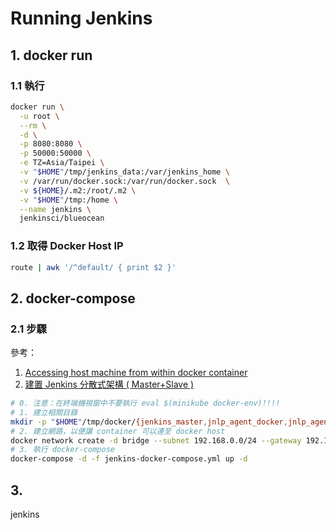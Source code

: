 # Running Jenkins

## 1. docker run

### 1.1 執行

``` bash
docker run \
  -u root \
  --rm \
  -d \
  -p 8080:8080 \
  -p 50000:50000 \
  -e TZ=Asia/Taipei \
  -v "$HOME"/tmp/jenkins_data:/var/jenkins_home \
  -v /var/run/docker.sock:/var/run/docker.sock  \
  -v ${HOME}/.m2:/root/.m2 \
  -v "$HOME"/tmp:/home \
  --name jenkins \
  jenkinsci/blueocean
```

### 1.2 取得 Docker Host IP

``` bash
route | awk '/^default/ { print $2 }'
```

## 2. docker-compose

### 2.1 步驟

參考：

  1. [Accessing host machine from within docker container](https://forums.docker.com/t/accessing-host-machine-from-within-docker-container/14248/4)
  2. [建置 Jenkins 分散式架構 ( Master+Slave )](https://tpu.thinkpower.com.tw/tpu/articleDetails/873)

``` bash
# 0. 注意：在終端機視窗中不要執行 eval $(minikube docker-env)!!!!
# 1. 建立相關目錄
mkdir -p "$HOME"/tmp/docker/{jenkins_master,jnlp_agent_docker,jnlp_agent_maven}
# 2. 建立網路，以便讓 container 可以連至 docker host
docker network create -d bridge --subnet 192.168.0.0/24 --gateway 192.168.0.1 dockernet
# 3. 執行 docker-compose
docker-compose -d -f jenkins-docker-compose.yml up -d
```

## 3. 

jenkins
